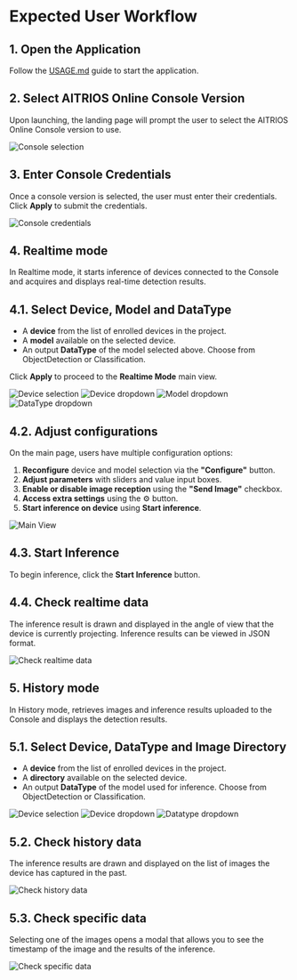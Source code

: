 # Expected User Workflow

## 1. Open the Application
Follow the [USAGE.md](USAGE.md) guide to start the application.

## 2. Select AITRIOS Online Console Version
Upon launching, the landing page will prompt the user to select the AITRIOS Online Console version to use.

![Console selection](./media/console_selection.png)

## 3. Enter Console Credentials
Once a console version is selected, the user must enter their credentials. Click **Apply** to submit the credentials.

![Console credentials](./media/credentials.png)

## 4. Realtime mode
In Realtime mode, it starts inference of devices connected to the Console and acquires and displays real-time detection results.

## 4.1. Select Device, Model and DataType
- A **device** from the list of enrolled devices in the project.
- A **model** available on the selected device.
- An output **DataType** of the model selected above. Choose from ObjectDetection or Classification.

Click **Apply** to proceed to the **Realtime Mode** main view.

![Device selection](./media/rm_device_selection.png)
![Device dropdown](./media/rm_device_dropdown.png)
![Model dropdown](./media/rm_model_dropdown.png)
![DataType dropdown](./media/rm_datatype_dropdown.png)

## 4.2. Adjust configurations
On the main page, users have multiple configuration options:

1. **Reconfigure** device and model selection via the **"Configure"** button.
1. **Adjust parameters** with sliders and value input boxes.
1. **Enable or disable image reception** using the **"Send Image"** checkbox.
1. **Access extra settings** using the ⚙️ button.
1. **Start inference on device** using **Start inference**.

![Main View](./media/configuration.png)

## 4.3. Start Inference
To begin inference, click the **Start Inference** button.

## 4.4. Check realtime data
The inference result is drawn and displayed in the angle of view that the device is currently projecting. Inference results can be viewed in JSON format.

![Check realtime data](./media/rm_checkdata.png)

## 5. History mode
In History mode, retrieves images and inference results uploaded to the Console and displays the detection results.

## 5.1. Select Device, DataType and Image Directory
- A **device** from the list of enrolled devices in the project.
- A **directory** available on the selected device.
- An output **DataType** of the model used for inference. Choose from ObjectDetection or Classification.

![Device selection](./media/hm_device_selection.png)
![Device dropdown](./media/hm_device_dropdown.png)
![Datatype dropdown](./media/hm_datatype_dropdown.png)

## 5.2. Check history data
The inference results are drawn and displayed on the list of images the device has captured in the past.

![Check history data](./media/hm_checkdata.png)

## 5.3. Check specific data
Selecting one of the images opens a modal that allows you to see the timestamp of the image and the results of the inference.

![Check specific data](./media/check_specific_data.png)
